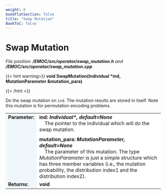 ```yaml
---
weight: 8
bookFlatSection: false
title: "Swap Mutation"
BookToC: false
---
```

# Swap Mutation

*File position: **/EMOC/src/operator/swap_mutation.h** and **/EMOC/src/operator/swap_mutation.cpp***

<style>
    .emoc_doc_table_title{
        background-color:#F0F7FA;
    }
    .emoc_doc_table_content{
        background-color:#FFFFFF;
        width:100%;
    }
</style>

<div>

{{< hint warning>}}
**void SwapMutation(Individual \*ind, MutationParameter &mutation_para)**

{{< /hint >}}

</div>

Do the swap mutation on `ind`. The mutation results are stored in itself. Note this mutation is for permutation encoding problems.

<table class="emoc_doc_table" style="overflow-x: hidden">
    <tbody >
    <tr>
        <td rowspan="2" ALIGN="left" VALIGN="top"  class="emoc_doc_table_title"><strong class="wuhu">Parameter:</strong></td>
    </tr>
    <tr >
        <td class="emoc_doc_table_content">
            <strong>ind: <i>Individual*, default=None</i></strong><br/>&nbsp &nbsp The pointer to the individual which will do the swap mutation.<div style="line-height:75%;"><br></div>
            <strong>mutation_para: <i>MutationParameter, default=None</i></strong><br/>&nbsp &nbsp The parameter of this mutation. The type <i>MutationParameter</i> is just a simple structure which has three member variables (i.e., the mutation probability, the distribution index1 and the distribution index2).
        </td>
    </tr>
    <tr class="emoc_doc_table_title">
        <td rowspan="2" ALIGN="left" VALIGN="top"  class="emoc_doc_table_title"><strong class="wuhu">Returns:</strong></td>
    </tr>
    <tr >
        <td class="emoc_doc_table_content">
            <strong>void</strong><br/>
        </td>
    </tr>
    </tbody>
</table>

